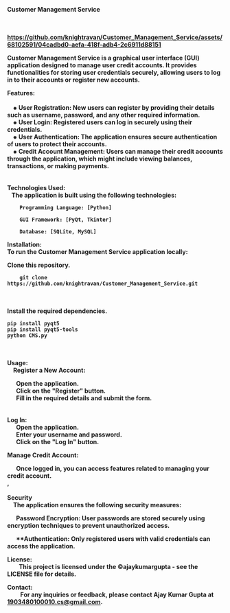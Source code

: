 <span>
<b>Customer Management Service<br><br><br>
<span>


https://github.com/knightravan/Customer_Management_Service/assets/68102591/04cadbd0-aefa-418f-adb4-2c6911d88151


Customer Management Service is a graphical user interface (GUI) application designed to manage user credit accounts.
It provides functionalities for storing user credentials securely, allowing users to log in to their accounts or register new accounts.

Features:<br>
<span><br>
   &nbsp;&nbsp;&nbsp;&nbsp;⁕  User Registration: New users can register by providing their details such as username, password, and any other required information.<br>
   &nbsp;&nbsp;&nbsp;&nbsp;⁕  User Login: Registered users can log in securely using their credentials.<br>
   &nbsp;&nbsp;&nbsp;&nbsp;⁕  User Authentication: The application ensures secure authentication of users to protect their accounts.<br>
   &nbsp;&nbsp;&nbsp;&nbsp;⁕  Credit Account Management: Users can manage their credit accounts through the application, which might include viewing balances, transactions, or making payments.<br>
<span>
<br>
<br>
Technologies Used:<br>
    &nbsp;&nbsp;&nbsp;The application is built using the following technologies:

        Programming Language: [Python]
        
        GUI Framework: [PyQt, Tkinter]
        
        Database: [SQLite, MySQL]

Installation:<br>
    To run the Customer Management Service application locally:<br>

Clone this repository.

        git clone https://github.com/knightravan/Customer_Management_Service.git

<br><br>
Install the required dependencies.

    pip install pyqt5
    pip install pyqt5-tools
    python CMS.py

<br>
<br>
Usage:<br>
&emsp;Register a New Account:<br>

&nbsp;&nbsp;&emsp;Open the application.<br>
&nbsp;&nbsp;&emsp;Click on the "Register" button.<br>
&nbsp;&nbsp;&emsp;Fill in the required details and submit the form.<br>
<br>
<br>
Log In:<br>
&nbsp;&nbsp;&emsp;Open the application.<br>
&nbsp;&nbsp;&emsp;Enter your username and password.<br>
&nbsp;&nbsp;&emsp;Click on the "Log In" button.<br>


Manage Credit Account:<br>

&nbsp;&nbsp;&emsp;Once logged in, you can access features related to managing your credit account.<br>,<br><br>
Security<br>
&emsp;The application ensures the following security measures:<br>

&nbsp;&nbsp;&emsp;Password Encryption: User passwords are stored securely using encryption techniques to prevent unauthorized access.<br>

&nbsp;&nbsp;&emsp;**Authentication: Only registered users with valid credentials can access the application.<br>



License:<br>
&nbsp;&nbsp;&nbsp;&nbsp;&emsp;This project is licensed under the ©ajaykumargupta - see the LICENSE file for details.

Contact:<br>
&nbsp;&nbsp;&nbsp;&nbsp;&nbsp;&emsp;For any inquiries or feedback, please contact Ajay Kumar Gupta at 1903480100010.cs@gmail.com.
